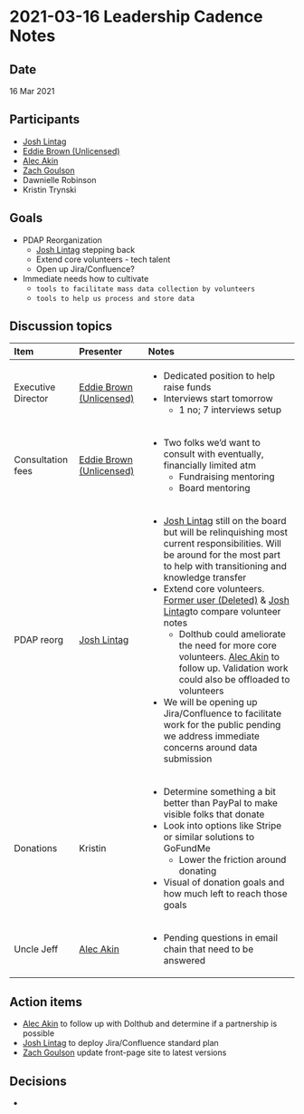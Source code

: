 # 2021-03-16 Leadership Cadence Notes

## Date <a id="id-2021-03-16LeadershipCadenceNotes-Date"></a>

16 Mar 2021

## Participants <a id="id-2021-03-16LeadershipCadenceNotes-Participants"></a>

* [Josh Lintag](https://pdap.atlassian.net/wiki/people/5f20c61fc9c094001c5d32ca?ref=confluence)
* [Eddie Brown \(Unlicensed\)](https://pdap.atlassian.net/wiki/people/5fd63e354d2179006ecbcb80?ref=confluence)
* [Alec Akin](https://pdap.atlassian.net/wiki/people/60319bf02a42cc0069af9ac8?ref=confluence)
* [Zach Goulson](https://pdap.atlassian.net/wiki/people/5f1f8319ef11df0025869e21?ref=confluence)
* Dawnielle Robinson
* Kristin Trynski

## Goals <a id="id-2021-03-16LeadershipCadenceNotes-Goals"></a>

* PDAP Reorganization
  * [Josh Lintag](https://pdap.atlassian.net/wiki/people/5f20c61fc9c094001c5d32ca?ref=confluence) stepping back
  * Extend core volunteers - tech talent
  * Open up Jira/Confluence?
* Immediate needs how to cultivate
  * `tools to facilitate mass data collection by volunteers` 
  * `tools to help us process and store data`

## Discussion topics <a id="id-2021-03-16LeadershipCadenceNotes-Discussiontopics"></a>

<table>
  <thead>
    <tr>
      <th style="text-align:left">Item</th>
      <th style="text-align:left">Presenter</th>
      <th style="text-align:left">Notes</th>
    </tr>
  </thead>
  <tbody>
    <tr>
      <td style="text-align:left">Executive Director</td>
      <td style="text-align:left"><a href="https://pdap.atlassian.net/wiki/people/5fd63e354d2179006ecbcb80?ref=confluence">Eddie Brown (Unlicensed)</a>
      </td>
      <td style="text-align:left">
        <ul>
          <li>Dedicated position to help raise funds</li>
          <li>Interviews start tomorrow
            <ul>
              <li>1 no; 7 interviews setup</li>
            </ul>
          </li>
        </ul>
      </td>
    </tr>
    <tr>
      <td style="text-align:left">Consultation fees</td>
      <td style="text-align:left"><a href="https://pdap.atlassian.net/wiki/people/5fd63e354d2179006ecbcb80?ref=confluence">Eddie Brown (Unlicensed)</a>
      </td>
      <td style="text-align:left">
        <ul>
          <li>Two folks we&#x2019;d want to consult with eventually, financially limited
            atm
            <ul>
              <li>Fundraising mentoring</li>
              <li>Board mentoring</li>
            </ul>
          </li>
        </ul>
      </td>
    </tr>
    <tr>
      <td style="text-align:left">PDAP reorg</td>
      <td style="text-align:left"><a href="https://pdap.atlassian.net/wiki/people/5f20c61fc9c094001c5d32ca?ref=confluence">Josh Lintag</a>
      </td>
      <td style="text-align:left">
        <ul>
          <li><a href="https://pdap.atlassian.net/wiki/people/5f20c61fc9c094001c5d32ca?ref=confluence">Josh Lintag</a> still
            on the board but will be relinquishing most current responsibilities. Will
            be around for the most part to help with transitioning and knowledge transfer</li>
          <li>Extend core volunteers. <a href="https://pdap.atlassian.net/wiki/people/5f8f95be40588b0077ed830a?ref=confluence">Former user (Deleted)</a> &amp;
            <a
            href="https://pdap.atlassian.net/wiki/people/5f20c61fc9c094001c5d32ca?ref=confluence">Josh Lintag</a>to compare volunteer notes
              <ul>
                <li>Dolthub could ameliorate the need for more core volunteers. <a href="https://pdap.atlassian.net/wiki/people/60319bf02a42cc0069af9ac8?ref=confluence">Alec Akin</a> to
                  follow up. Validation work could also be offloaded to volunteers</li>
              </ul>
          </li>
          <li>We will be opening up Jira/Confluence to facilitate work for the public
            pending we address immediate concerns around data submission</li>
        </ul>
      </td>
    </tr>
    <tr>
      <td style="text-align:left">Donations</td>
      <td style="text-align:left">Kristin</td>
      <td style="text-align:left">
        <ul>
          <li>Determine something a bit better than PayPal to make visible folks that
            donate</li>
          <li>Look into options like Stripe or similar solutions to GoFundMe
            <ul>
              <li>Lower the friction around donating</li>
            </ul>
          </li>
          <li>Visual of donation goals and how much left to reach those goals</li>
        </ul>
      </td>
    </tr>
    <tr>
      <td style="text-align:left">Uncle Jeff</td>
      <td style="text-align:left"><a href="https://pdap.atlassian.net/wiki/people/60319bf02a42cc0069af9ac8?ref=confluence">Alec Akin</a>
      </td>
      <td style="text-align:left">
        <ul>
          <li>Pending questions in email chain that need to be answered</li>
        </ul>
      </td>
    </tr>
  </tbody>
</table>

## Action items <a id="id-2021-03-16LeadershipCadenceNotes-Actionitems"></a>

* [Alec Akin](https://pdap.atlassian.net/wiki/people/60319bf02a42cc0069af9ac8?ref=confluence) to follow up with Dolthub and determine if a partnership is possible
* [Josh Lintag](https://pdap.atlassian.net/wiki/people/5f20c61fc9c094001c5d32ca?ref=confluence) to deploy Jira/Confluence standard plan
* [Zach Goulson](https://pdap.atlassian.net/wiki/people/5f1f8319ef11df0025869e21?ref=confluence) update front-page site to latest versions

## Decisions <a id="id-2021-03-16LeadershipCadenceNotes-Decisions"></a>

* 
